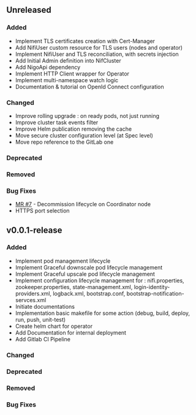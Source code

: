 ## Unreleased

### Added

- Implement TLS certificates creation with Cert-Manager
- Add NifiUser custom resource for TLS users (nodes and operator)
- Implement NifiUser and TLS reconciliation, with secrets injection
- Add Initial Admin definition into NifCluster
- Add NigoApi dependency
- Implement HTTP Client wrapper for Operator
- Implement multi-namespace watch logic
- Documentation & tutorial on OpenId Connect configuration

### Changed

- Improve rolling upgrade : on ready pods, not just running
- Improve cluster task events filter
- Improve Helm publication removing the cache
- Move secure cluster configuration level (at Spec level)
- Move repo reference to the GitLab one

### Deprecated

### Removed

### Bug Fixes

- [MR #7](https://gitlab.si.francetelecom.fr/kubernetes/nifikop/-/merge_requests/7) - Decommission lifecycle on Coordinator node
- HTTPS port selection

## v0.0.1-release

### Added

- Implement pod management lifecycle
- Implement Graceful downscale pod lifecycle management
- Implement Graceful upscale pod lifecycle management
- Implement configuration lifecycle management for : nifi.properties, zookeeper.properties, state-management.xml, login-identity-providers.xml, logback.xml, bootstrap.conf, bootstrap-notification-servces.xml
- Initiate documentations
- Implementation basic makefile for some action (debug, build, deploy, run, push, unit-test)
- Create helm chart for operator
- Add Documentation for internal deployment
- Add Gitlab CI Pipeline

### Changed

### Deprecated

### Removed

### Bug Fixes
